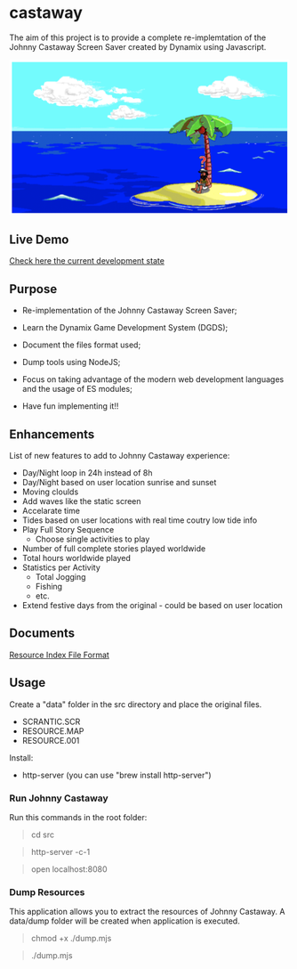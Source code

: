 # castaway

The aim of this project is to provide a complete re-implemtation of the Johnny Castaway Screen Saver created by Dynamix using Javascript.

![alt text](castaway.png "Dynamix Johnny Castaway Screen Saver")

## Live Demo

[Check here the current development state](http://castaway.xesf.net/#entry=MJFISH.TTM)

## Purpose
- Re-implementation of the Johnny Castaway Screen Saver;

- Learn the Dynamix Game Development System (DGDS);

- Document the files format used;

- Dump tools using NodeJS;

- Focus on taking advantage of the modern web development languages and the usage of ES modules;

- Have fun implementing it!!

## Enhancements

List of new features to add to Johnny Castaway experience:
* Day/Night loop in 24h instead of 8h
* Day/Night based on user location sunrise and sunset
* Moving cloulds
* Add waves like the static screen
* Accelarate time
* Tides based on user locations with real time coutry low tide info
* Play Full Story Sequence
    * Choose single activities to play
* Number of full complete stories played worldwide
* Total hours worldwide played
* Statistics per Activity
    * Total Jogging
    * Fishing
    * etc.
* Extend festive days from the original - could be based on user location

## Documents

[Resource Index File Format](docs/resindex.md)

## Usage

Create a "data" folder in the src directory and place the original files.
* SCRANTIC.SCR
* RESOURCE.MAP
* RESOURCE.001

Install:
* http-server (you can use "brew install http-server")

### Run Johnny Castaway

Run this commands in the root folder:

> cd src

> http-server -c-1

> open localhost:8080

### Dump Resources

This application allows you to extract the resources of Johnny Castaway. A data/dump folder will be created when application is executed.

> chmod +x ./dump.mjs

> ./dump.mjs
